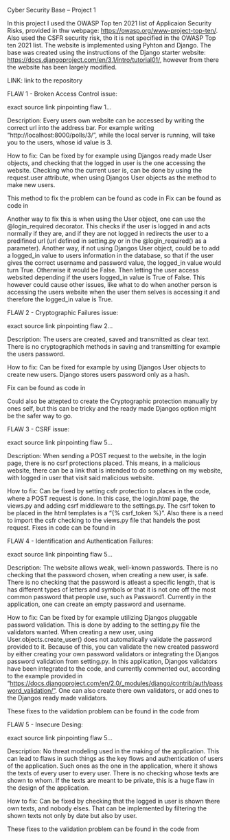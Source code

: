 Cyber Security Base – Project 1

In this project I used the OWASP Top ten 2021 list of Applicaion Security Risks, provided in thw webpage: https://owasp.org/www-project-top-ten/.
Also used the CSFR security risk, tho it is not specified in the OWASP Top ten 2021 list. The website is implemented using Pyhton and Django. The base was created using the instructions of the Django starter website: https://docs.djangoproject.com/en/3.1/intro/tutorial01/, however from there the website has been largely modified.

LINK: link to the repository



FLAW 1 - Broken Access Control issue:

exact source link pinpointing flaw 1...

Description:
Every users own website can be accessed by writing the correct url into the address bar. For example writing “http://localhost:8000/polls/3/”, while the local server is running, will take you to the users, whose id value is 3.

How to fix:
Can be fixed by for example using Djangos ready made User objects, and checking that the logged in user is the one accessing the website. Checking who the current user is, can be done by using the request.user attribute, when using Djangos User objects as the method to make new users.

This method to fix the problem can be found as code in Fix can be found as code in 

Another way to fix this is when using the User object, one can use the @login_required decorator. This checks if the user is logged in and acts normally if they are, and if they are not logged in redirects the user to a predifined url (url defined in setting.py or in the @login_required() as a parameter). Another way, if not using Djangos User object, could be to add a logged_in value to users information in the database, so that if the user gives the correct username and password value, the logged_in value would turn True. Otherwise it would be False. Then letting the user access websited depending if the users logged_in value is True of False. This however could cause other issues, like what to do when another person is accessing the users website when the user them selves is accessing it and therefore the logged_in value is True.



FLAW 2 - Cryptographic Failures issue:

exact source link pinpointing flaw 2…

Description:
The users are created, saved and transmitted as clear text. There is no cryptographich methods in saving and transmitting for example the users password.

How to fix:
Can be fixed for example by using Djangos User objects to create new users. Django stores users password only as a hash.

Fix can be found as code in  

Could also be attepted to create the Cryptographic protection manually by ones self, but this can be tricky and the ready made Djangos option might be the safer way to go.

FLAW 3 - CSRF issue:

exact source link pinpointing flaw 5...

Description:
When sending a POST request to the website, in the login page, there is no csrf protections placed. This means, in a malicious website, there can be a link that is intended to do something on my website, with logged in user that visit said malicious website.

How to fix:
Can be fixed by setting csfr protection to places in the code, where a POST request is done. In this case, the login.html page, the views.py and adding csrf middleware to the settings.py. The csrf token to be placed in the html templates is a “{% csrf_token %}”. Also there is a need to import the csfr checking to the views.py file that handels the post request.
Fixes in code can be found in 


FLAW 4 - Identification and Authentication Failures:

exact source link pinpointing flaw 5...

Description:
The website allows weak, well-known passwords. There is no checking that the password chosen, when creating a new user, is safe. There is no checking that the password is atleast a specific length, that is has different types of letters and symbols or that it is not one off the most common password that people use, such as Password1. Currently in the application, one can create an empty password and username. 

How to fix:
Can be fixed by for example utilizing Djangos pluggable password validation. This is done by adding to the setting.py file the validators wanted. When creating a new user, using User.objects.create_user() does not automatically validate the password provided to it. Because of this, you can validate the new created password by either creating your own password validators or integrating the Djangos password validation from setting.py. In this application, Djangos validators have been integrated to the code, and currently commented out, according to the example provided in “https://docs.djangoproject.com/en/2.0/_modules/django/contrib/auth/password_validation/”.
One can also create there own validators, or add ones to the Djangos ready made validators.

These fixes to the validation problem can be found in the code from  



FLAW 5 - Insecure Desing:

exact source link pinpointing flaw 5...

Description:
No threat modeling used in the making of the application. This can lead to flaws in such things as the key flows and authentication of users of the application. Such ones as the one in the application, where it shows the texts of every user to every user. There is no checking whose texts are shown to whom. If the texts are meant to be private, this is a huge flaw in the design of the application.

How to fix:
Can be fixed by checking that the logged in user is shown there own texts, and nobody elses. That can be implemented by filtering the shown texts not only by date but also by user.

These fixes to the validation problem can be found in the code from  
